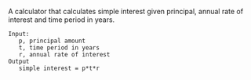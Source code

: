 A calculator that calculates simple interest given principal, annual rate of interest and time period in years.
```code
Input:
   p, principal amount
   t, time period in years
   r, annual rate of interest
Output
   simple interest = p*t*r
```
